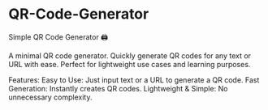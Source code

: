 # QR-Code-Generator
Simple QR Code Generator 🖨️

A minimal QR code generator. Quickly generate QR codes for any text or URL with ease. Perfect for lightweight use cases and learning purposes.

Features:
Easy to Use: Just input text or a URL to generate a QR code.
Fast Generation: Instantly creates QR codes.
Lightweight & Simple: No unnecessary complexity.

